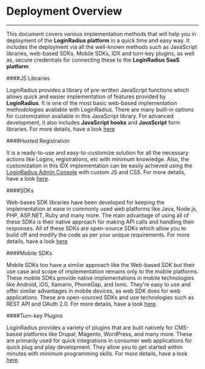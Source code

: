 Deployment Overview
===
---

This document covers various implementation methods that will help you in deployment of the **LoginRadius platform** in a quick time and easy way. It includes the deployment via all the well-known methods such as JavaScript libraries, web-based SDKs, Mobile SDKs, IDX and turn-key plugins, as well as, secure credentials for connecting these to the **LoginRadius SaaS platform**. 

####JS Libraries

LoginRadius provides a library of pre-written JavaScript functions which allows quick and easier implementation of features provided by **LoginRadius**. It is one of the most basic web-based implementation methodologies available with LoginRadius. There are many built-in options for customization available in this JavaScript library. For advanced development, it also includes **JavaScript hooks** and **JavaScript** form libraries. For more details, have a look [here](/api/v2/user-registration/user-registration-getting-started)

####Hosted Registration

It is a ready-to-use and easy-to-customize solution for all the necessary actions like Logins, registrations, etc with minimum knowledge. Also, the customization in this IDX implementation can be easily achieved using the [LoginRadius Admin Console](https://secure.loginradius.com) with custom JS and CSS. For more details, have a look [here](/api/v2/deployment/identity-experience-framework/hosted/overview/).

####SDKs

Web-bases SDK libraries have been developed  for keeping the implementation at ease in commonly used web platforms like Java, Node.js, PHP, ASP.NET, Ruby and many more. The main advantage of using all of  these SDKs is their native approach for making API calls and handling their responses. All of these SDKs are open-source SDKs which allow you to build off and modify the code as per your unique requirements. For more details, have a look [here](/api/v2/sdk-libraries/sdk-libraries-overview)

####Mobile SDKs

Mobile SDKs too have a similar approach like the Web-based SDK but their use case and scope of implementation remains only to the mobile platforms. These mobile SDKs provide native implementations in mobile technologies like Android, iOS, Xamarin, PhoneGap, and Ionic. They're easy to use and offer similar advantages in mobile devices, as web SDK does for web applications. These are open-sourced SDKs and use technologies such as REST API and OAuth 2.0. For more details, have a look [here](/api/v2/mobile-libraries/mobile-sdk-overview).

####Turn-key Plugins

LoginRadius provides a variety of plugins that are built natively for CMS-based platforms like Drupal, Magento, WordPress, and many more. These are primarily used for quick integrations in consumer web applications for quick plug and play development. They allow you to get started within minutes with minimum programming skills. For more details, have a look [here](/api/v2/cms-turn-key-plugins/general-cms-integrations).
